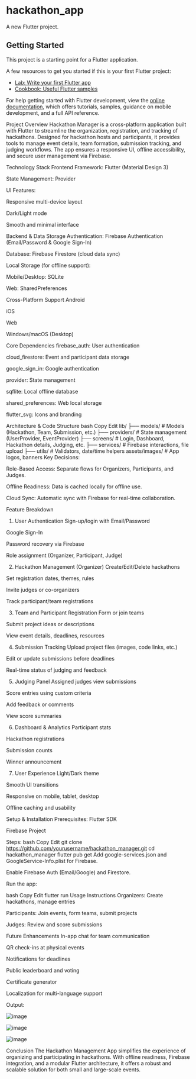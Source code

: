 # hackathon_app

A new Flutter project.

## Getting Started

This project is a starting point for a Flutter application.

A few resources to get you started if this is your first Flutter project:

- [Lab: Write your first Flutter app](https://docs.flutter.dev/get-started/codelab)
- [Cookbook: Useful Flutter samples](https://docs.flutter.dev/cookbook)

For help getting started with Flutter development, view the
[online documentation](https://docs.flutter.dev/), which offers tutorials,
samples, guidance on mobile development, and a full API reference.

Project Overview
Hackathon Manager is a cross-platform application built with Flutter to streamline the organization, registration, and tracking of hackathons. Designed for hackathon hosts and participants, it provides tools to manage event details, team formation, submission tracking, and judging workflows. The app ensures a responsive UI, offline accessibility, and secure user management via Firebase.

Technology Stack
Frontend
Framework: Flutter (Material Design 3)

State Management: Provider

UI Features:

Responsive multi-device layout

Dark/Light mode

Smooth and minimal interface

Backend & Data Storage
Authentication: Firebase Authentication (Email/Password & Google Sign-In)

Database: Firebase Firestore (cloud data sync)

Local Storage (for offline support):

Mobile/Desktop: SQLite

Web: SharedPreferences

Cross-Platform Support
Android

iOS

Web

Windows/macOS (Desktop)

Core Dependencies
firebase_auth: User authentication

cloud_firestore: Event and participant data storage

google_sign_in: Google authentication

provider: State management

sqflite: Local offline database

shared_preferences: Web local storage

flutter_svg: Icons and branding

Architecture & Code Structure
bash
Copy
Edit
lib/
├── models/              # Models (Hackathon, Team, Submission, etc.)
├── providers/           # State management (UserProvider, EventProvider)
├── screens/             # Login, Dashboard, Hackathon details, Judging, etc.
├── services/            # Firebase interactions, file upload
├── utils/               # Validators, date/time helpers
assets/images/           # App logos, banners
Key Decisions:

Role-Based Access: Separate flows for Organizers, Participants, and Judges.

Offline Readiness: Data is cached locally for offline use.

Cloud Sync: Automatic sync with Firebase for real-time collaboration.

Feature Breakdown
1. User Authentication
Sign-up/login with Email/Password

Google Sign-In

Password recovery via Firebase

Role assignment (Organizer, Participant, Judge)

2. Hackathon Management (Organizer)
Create/Edit/Delete hackathons

Set registration dates, themes, rules

Invite judges or co-organizers

Track participant/team registrations

3. Team and Participant Registration
Form or join teams

Submit project ideas or descriptions

View event details, deadlines, resources

4. Submission Tracking
Upload project files (images, code links, etc.)

Edit or update submissions before deadlines

Real-time status of judging and feedback

5. Judging Panel
Assigned judges view submissions

Score entries using custom criteria

Add feedback or comments

View score summaries

6. Dashboard & Analytics
Participant stats

Hackathon registrations

Submission counts

Winner announcement

7. User Experience
Light/Dark theme

Smooth UI transitions

Responsive on mobile, tablet, desktop

Offline caching and usability

Setup & Installation
Prerequisites:
Flutter SDK

Firebase Project

Steps:
bash
Copy
Edit
git clone https://github.com/yourusername/hackathon_manager.git
cd hackathon_manager
flutter pub get
Add google-services.json and GoogleService-Info.plist for Firebase.

Enable Firebase Auth (Email/Google) and Firestore.

Run the app:

bash
Copy
Edit
flutter run
Usage Instructions
Organizers: Create hackathons, manage entries

Participants: Join events, form teams, submit projects

Judges: Review and score submissions

Future Enhancements
In-app chat for team communication

QR check-ins at physical events

Notifications for deadlines

Public leaderboard and voting

Certificate generator

Localization for multi-language support

Output:

![image](https://github.com/user-attachments/assets/c45cdcc1-de2c-47ed-a014-7d6038fdfd4d)

![image](https://github.com/user-attachments/assets/cbad5653-8f0e-4f86-ac49-740eac27c2ca)

![image](https://github.com/user-attachments/assets/d0d83b37-54bb-4998-bc5d-839f201e27d7)


Conclusion
The Hackathon Management App simplifies the experience of organizing and participating in hackathons. With offline readiness, Firebase integration, and a modular Flutter architecture, it offers a robust and scalable solution for both small and large-scale events.
